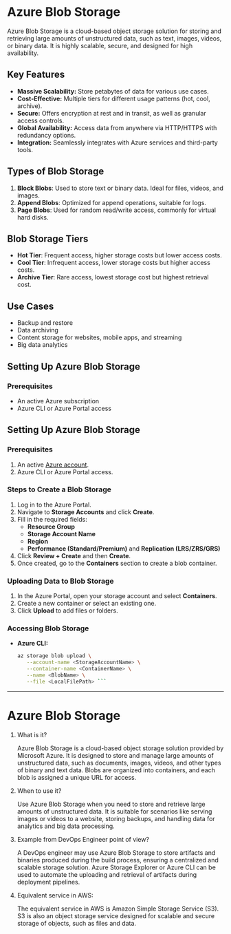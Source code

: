 # Azure Blob Storage

Azure Blob Storage is a cloud-based object storage solution for storing and retrieving large amounts of unstructured data, such as text, images, videos, or binary data. It is highly scalable, secure, and designed for high availability.

## Key Features
- **Massive Scalability:** Store petabytes of data for various use cases.
- **Cost-Effective:** Multiple tiers for different usage patterns (hot, cool, archive).
- **Secure:** Offers encryption at rest and in transit, as well as granular access controls.
- **Global Availability:** Access data from anywhere via HTTP/HTTPS with redundancy options.
- **Integration:** Seamlessly integrates with Azure services and third-party tools.

## Types of Blob Storage
1. **Block Blobs**: Used to store text or binary data. Ideal for files, videos, and images.
2. **Append Blobs**: Optimized for append operations, suitable for logs.
3. **Page Blobs**: Used for random read/write access, commonly for virtual hard disks.

## Blob Storage Tiers
- **Hot Tier**: Frequent access, higher storage costs but lower access costs.
- **Cool Tier**: Infrequent access, lower storage costs but higher access costs.
- **Archive Tier**: Rare access, lowest storage cost but highest retrieval cost.

## Use Cases
- Backup and restore
- Data archiving
- Content storage for websites, mobile apps, and streaming
- Big data analytics

## Setting Up Azure Blob Storage

### Prerequisites
- An active Azure subscription
- Azure CLI or Azure Portal access

## Setting Up Azure Blob Storage

### Prerequisites
1. An active [Azure account](https://azure.microsoft.com/).
2. Azure CLI or Azure Portal access.

### Steps to Create a Blob Storage
1. Log in to the Azure Portal.
2. Navigate to **Storage Accounts** and click **Create**.
3. Fill in the required fields:
   - **Resource Group**
   - **Storage Account Name**
   - **Region**
   - **Performance (Standard/Premium)** and **Replication (LRS/ZRS/GRS)**
4. Click **Review + Create** and then **Create**.
5. Once created, go to the **Containers** section to create a blob container.

### Uploading Data to Blob Storage
1. In the Azure Portal, open your storage account and select **Containers**.
2. Create a new container or select an existing one.
3. Click **Upload** to add files or folders.

### Accessing Blob Storage
- **Azure CLI:**
   ```bash
  az storage blob upload \
      --account-name <StorageAccountName> \
      --container-name <ContainerName> \
      --name <BlobName> \
      --file <LocalFilePath> ```
 ---
 
 
  # Azure Blob Storage

1. What is it?

    Azure Blob Storage is a cloud-based object storage solution provided by Microsoft Azure.
    It is designed to store and manage large amounts of unstructured data, such as documents, images, videos, and other types of binary and text data.
    Blobs are organized into containers, and each blob is assigned a unique URL for access.

2. When to use it?

    Use Azure Blob Storage when you need to store and retrieve large amounts of unstructured data.
    It is suitable for scenarios like serving images or videos to a website, storing backups, and handling data for analytics and big data processing.

3. Example from DevOps Engineer point of view?

    A DevOps engineer may use Azure Blob Storage to store artifacts and binaries produced during the build process, ensuring a centralized and scalable storage solution.
    Azure Storage Explorer or Azure CLI can be used to automate the uploading and retrieval of artifacts during deployment pipelines.

4. Equivalent service in AWS:

    The equivalent service in AWS is Amazon Simple Storage Service (S3). S3 is also an object storage service designed for scalable and secure storage of objects, such as files and data.